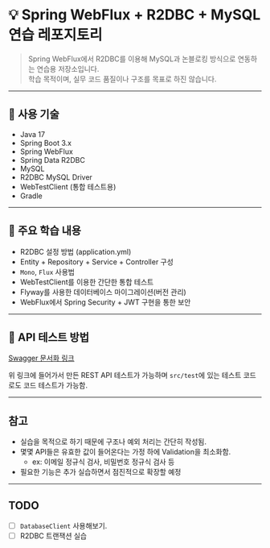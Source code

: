 # 💡 Spring WebFlux + R2DBC + MySQL 연습 레포지토리

> Spring WebFlux에서 R2DBC를 이용해 MySQL과 논블로킹 방식으로 연동하는 연습용 저장소입니다.  
> 학습 목적이며, 실무 코드 품질이나 구조를 목표로 하진 않습니다.

---

## 🔧 사용 기술

- Java 17
- Spring Boot 3.x
- Spring WebFlux
- Spring Data R2DBC
- MySQL
- R2DBC MySQL Driver
- WebTestClient (통합 테스트용)
- Gradle

---

## 📌 주요 학습 내용

- R2DBC 설정 방법 (application.yml)
- Entity + Repository + Service + Controller 구성
- `Mono`, `Flux` 사용법
- WebTestClient를 이용한 간단한 통합 테스트
- Flyway를 사용한 데이터베이스 마이그레이션(버전 관리)
- WebFlux에서 Spring Security + JWT 구현을 통한 보안

---

## 🧪 API 테스트 방법

[Swagger 문서화 링크](http://localhost:8080/webjars/swagger-ui/index.html)

위 링크에 들어가서 만든 REST API 테스트가 가능하며 `src/test`에 있는 테스트 코드로도 코드 테스트가 가능함.



---

## 참고
* 실습을 목적으로 하기 때문에 구조나 예외 처리는 간단히 작성됨.
* 몇몇 API들은 유효한 값이 들어온다는 가정 하에 Validation을 최소화함.
    * ex: 이메일 정규식 검사, 비밀번호 정규식 검사 등 
* 필요한 기능은 추가 실습하면서 점진적으로 확장할 예정

---

## TODO

* [ ] `DatabaseClient` 사용해보기.
* [ ] R2DBC 트랜잭션 실습
